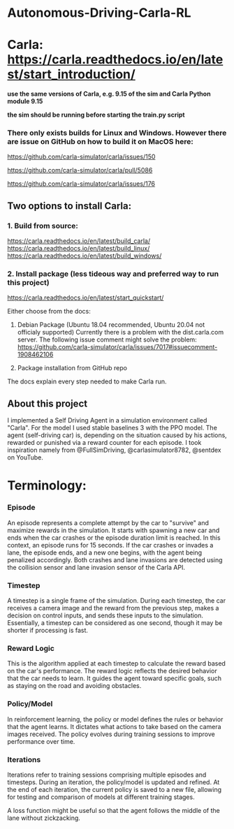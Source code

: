 # Autonomous-Driving-Carla-RL

# Carla: https://carla.readthedocs.io/en/latest/start_introduction/

**use the same versions of Carla, e.g. 9.15 of the sim and Carla Python module 9.15**

**the sim should be running before starting the train.py script**

### There only exists builds for Linux and Windows. However there are issue on GitHub on how to build it on MacOS here: 

https://github.com/carla-simulator/carla/issues/150  

https://github.com/carla-simulator/carla/pull/5086

https://github.com/carla-simulator/carla/issues/176

## Two options to install Carla:
### 1. Build from source:
https://carla.readthedocs.io/en/latest/build_carla/
https://carla.readthedocs.io/en/latest/build_linux/
https://carla.readthedocs.io/en/latest/build_windows/

### 2. Install package (less tideous way and preferred way to run this project)
https://carla.readthedocs.io/en/latest/start_quickstart/

Either choose from the docs:
1. Debian Package (Ubuntu 18.04 recommended, Ubuntu 20.04 not officialy supported)
Currently there is a problem with the dist.carla.com server. The following issue comment might solve the problem: https://github.com/carla-simulator/carla/issues/7017#issuecomment-1908462106 

2. Package installation from GitHub repo

The docs explain every step needed to make Carla run.

## About this project

I implemented a Self Driving Agent in a simulation environment called "Carla". For the model I used stable baselines 3 with the PPO model. The agent (self-driving car) is, depending on the situation caused by his actions, rewarded or punished via a reward counter for each episode. I took inspiration namely from @FullSimDriving, @carlasimulator8782, @sentdex on YouTube.

# Terminology:

### Episode
An episode represents a complete attempt by the car to "survive" and maximize rewards in the simulation. It starts with spawning a new car and ends when the car crashes or the episode duration limit is reached. In this context, an episode runs for 15 seconds. If the car crashes or invades a lane, the episode ends, and a new one begins, with the agent being penalized accordingly. Both crashes and lane invasions are detected using the collision sensor and lane invasion sensor of the Carla API.

### Timestep
A timestep is a single frame of the simulation. During each timestep, the car receives a camera image and the reward from the previous step, makes a decision on control inputs, and sends these inputs to the simulation. Essentially, a timestep can be considered as one second, though it may be shorter if processing is fast.

### Reward Logic
This is the algorithm applied at each timestep to calculate the reward based on the car's performance. The reward logic reflects the desired behavior that the car needs to learn. It guides the agent toward specific goals, such as staying on the road and avoiding obstacles.

### Policy/Model
In reinforcement learning, the policy or model defines the rules or behavior that the agent learns. It dictates what actions to take based on the camera images received. The policy evolves during training sessions to improve performance over time.

### Iterations
Iterations refer to training sessions comprising multiple episodes and timesteps. During an iteration, the policy/model is updated and refined. At the end of each iteration, the current policy is saved to a new file, allowing for testing and comparison of models at different training stages.


A loss function might be useful so that the agent follows the middle of the lane without zickzacking.
